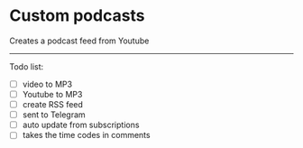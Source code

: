 # Custom podcasts

Creates a podcast feed from Youtube

-----

Todo list:

 - [ ] video to MP3
 - [ ] Youtube to MP3
 - [ ] create RSS feed 
 - [ ] sent to Telegram
 - [ ] auto update from subscriptions
 - [ ] takes the time codes in comments
